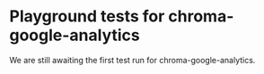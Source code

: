 # Playground tests for chroma-google-analytics
We are still awaiting the first test run for chroma-google-analytics.
